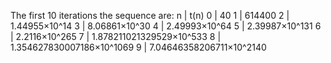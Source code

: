 The first 10 iterations the sequence are:
n | t(n)
0 | 40
1 | 614400
2 | 1.44955×10^14
3 | 8.06861×10^30
4 | 2.49993×10^64
5 | 2.39987×10^131
6 | 2.2116×10^265
7 | 1.878211021329529×10^533
8 | 1.354627830007186×10^1069
9 | 7.04646358206711×10^2140

